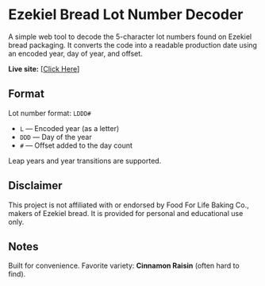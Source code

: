 # Ezekiel Bread Lot Number Decoder

A simple web tool to decode the 5-character lot numbers found on Ezekiel bread packaging. It converts the code into a readable production date using an encoded year, day of year, and offset.

**Live site:** [[Click Here](https://arassp.github.io/EziDate/)]

## Format

Lot number format: `LDDD#`  
- `L` — Encoded year (as a letter)  
- `DDD` — Day of the year  
- `#` — Offset added to the day count

Leap years and year transitions are supported.

## Disclaimer

This project is not affiliated with or endorsed by Food For Life Baking Co., makers of Ezekiel bread. It is provided for personal and educational use only.

## Notes

Built for convenience. Favorite variety: **Cinnamon Raisin** (often hard to find).
